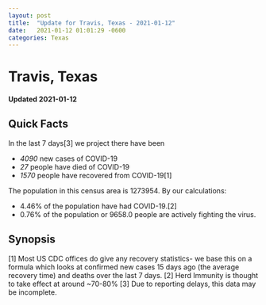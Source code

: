 ```yaml
---
layout: post
title:  "Update for Travis, Texas - 2021-01-12"
date:   2021-01-12 01:01:29 -0600
categories: Texas
---
```


# Travis, Texas
#### Updated 2021-01-12

## Quick Facts

In the last 7 days[3] we project there have been
- *4090* new cases of COVID-19
- *27* people have died of COVID-19
- *1570* people have recovered from COVID-19[1]

The population in this census area is 1273954. By our calculations:
- 4.46% of the population have had COVID-19.[2]
- 0.76% of the population or 9658.0 people are actively fighting the virus.

## Synopsis




[1] Most US CDC offices do give any recovery statistics- we base this on a formula which looks at confirmed new cases
15 days ago (the average recovery time) and deaths over the last 7 days.
[2] Herd Immunity is thought to take effect at around ~70-80%
[3] Due to reporting delays, this data may be incomplete. 
    